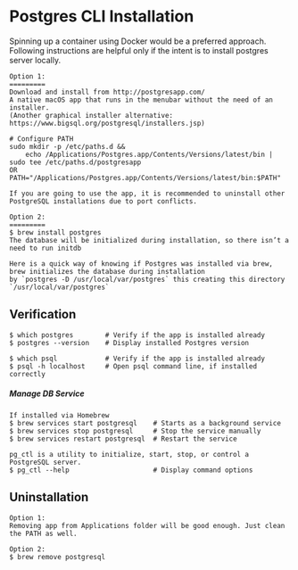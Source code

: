 # Postgres CLI Installation

Spinning up a container using Docker would be a preferred approach.
Following instructions are helpful only if the intent is to install postgres server locally.

    Option 1:
    =========
    Download and install from http://postgresapp.com/
    A native macOS app that runs in the menubar without the need of an installer.
    (Another graphical installer alternative: https://www.bigsql.org/postgresql/installers.jsp)

    # Configure PATH
    sudo mkdir -p /etc/paths.d &&
        echo /Applications/Postgres.app/Contents/Versions/latest/bin | sudo tee /etc/paths.d/postgresapp
    OR
    PATH="/Applications/Postgres.app/Contents/Versions/latest/bin:$PATH"

    If you are going to use the app, it is recommended to uninstall other PostgreSQL installations due to port conflicts.

    Option 2:
    =========
    $ brew install postgres
    The database will be initialized during installation, so there isn’t a need to run initdb

    Here is a quick way of knowing if Postgres was installed via brew, brew initializes the database during installation
    by `postgres -D /usr/local/var/postgres` this creating this directory `/usr/local/var/postgres`

## Verification

```
$ which postgres        # Verify if the app is installed already
$ postgres --version    # Display installed Postgres version

$ which psql            # Verify if the app is installed already
$ psql -h localhost     # Open psql command line, if installed correctly
```

##### Manage DB Service

```
If installed via Homebrew
$ brew services start postgresql    # Starts as a background service
$ brew services stop postgresql     # Stop the service manually
$ brew services restart postgresql  # Restart the service

pg_ctl is a utility to initialize, start, stop, or control a PostgreSQL server.
$ pg_ctl --help                     # Display command options
```

## Uninstallation

```
Option 1:
Removing app from Applications folder will be good enough. Just clean the PATH as well.

Option 2:
$ brew remove postgresql
```
